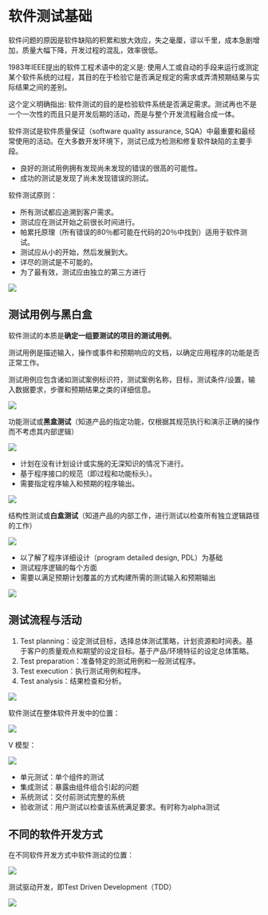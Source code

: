 # 软件测试基础

软件问题的原因是软件缺陷的积累和放大效应，失之毫厘，谬以千里，成本急剧增加，质量大幅下降，开发过程的混乱，效率很低。

1983年IEEE提出的软件工程术语中的定义是: 使用人工或自动的手段来运行或测定某个软件系统的过程，其目的在于检验它是否满足规定的需求或弄清预期结果与实际结果之间的差别。

这个定义明确指出: 软件测试的目的是检验软件系统是否满足需求。测试再也不是一个一次性的而且只是开发后期的活动，而是与整个开发流程融合成一体。

软件测试是软件质量保证（software quality assurance, SQA）中最重要和最经常使用的活动。在大多数开发环境下，测试已成为检测和修复软件缺陷的主要手段。

- 良好的测试用例拥有发现尚未发现的错误的很高的可能性。
- 成功的测试是发现了尚未发现错误的测试。

软件测试原则：

- 所有测试都应追溯到客户需求。
- 测试应在测试开始之前很长时间进行。
- 帕累托原理（所有错误的80％都可能在代码的20％中找到）适用于软件测试。
- 测试应从小的开始，然后发展到大。
- 详尽的测试是不可能的。
- 为了最有效，测试应由独立的第三方进行

![](./img/csjs.png)

## 测试用例与黑白盒

软件测试的本质是**确定一组要测试的项目的测试用例**。

测试用例是描述输入，操作或事件和预期响应的文档，以确定应用程序的功能是否正常工作。

测试用例应包含诸如测试案例标识符，测试案例名称，目标，测试条件/设置，输入数据要求，步骤和预期结果之类的详细信息。

![](./img/t3.png)

功能测试或**黑盒测试**（知道产品的指定功能，仅根据其规范执行和演示正确的操作而不考虑其内部逻辑）

![](./img/bbt2.png)

- 计划在没有计划设计或实施的无深知识的情况下进行。
- 基于程序接口的规范（即过程和功能标头）。
- 需要指定程序输入和预期的程序输出。

![](./img/bbt.png)

结构性测试或**白盒测试**（知道产品的内部工作，进行测试以检查所有独立逻辑路径的工作）

![](./img/wbt2.png)

- 以了解了程序详细设计（program detailed design, PDL）为基础
- 测试程序逻辑的每个方面
- 需要以满足预期计划覆盖的方式构建所需的测试输入和预期输出

![](./img/wbt.png)

## 测试流程与活动

1. Test planning：设定测试目标，选择总体测试策略，计划资源和时间表。基于客户的质量观点和期望的设定目标。基于产品/环境特征的设定总体策略。
2. Test preparation：准备特定的测试用例和一般测试程序。
3. Test execution：执行测试用例和程序。
4. Test analysis：结果检查和分析。

![](./img/ta.png)

软件测试在整体软件开发中的位置：

![](./img/st.png)

V 模型：

![](./img/vm.png)

- 单元测试：单个组件的测试
- 集成测试：暴露由组件组合引起的问题
- 系统测试：交付前测试完整的系统
- 验收测试：用户测试以检查该系统满足要求。有时称为alpha测试

## 不同的软件开发方式

在不同软件开发方式中软件测试的位置：

![](./img/dst.png)

测试驱动开发，即Test Driven Development（TDD）

![](./img/TDD.png)